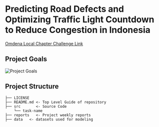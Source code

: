 # Predicting Road Defects and Optimizing Traffic Light Countdown to Reduce Congestion in Indonesia

[Omdena Local Chapter Challenge Link](https://omdena.com/chapter-challenges/predicting-road-defects-and-optimizing-traffic-light-countdown-to-reduce-congestion-in-indonesia/)

## Project Goals

![Project Goals](https://github.com/OmdenaAI/jakarta-indonesia-predicting-road-defects/blob/main/project%20goals.png)

## Project Structure

    ├── LICENSE
    ├── README.md <- Top Level Guide of repository
    ├── src       <- Source Code
        └── task-name
    ├── reports   <- Project weekly reports
    ├── data   <- datasets used for modeling
